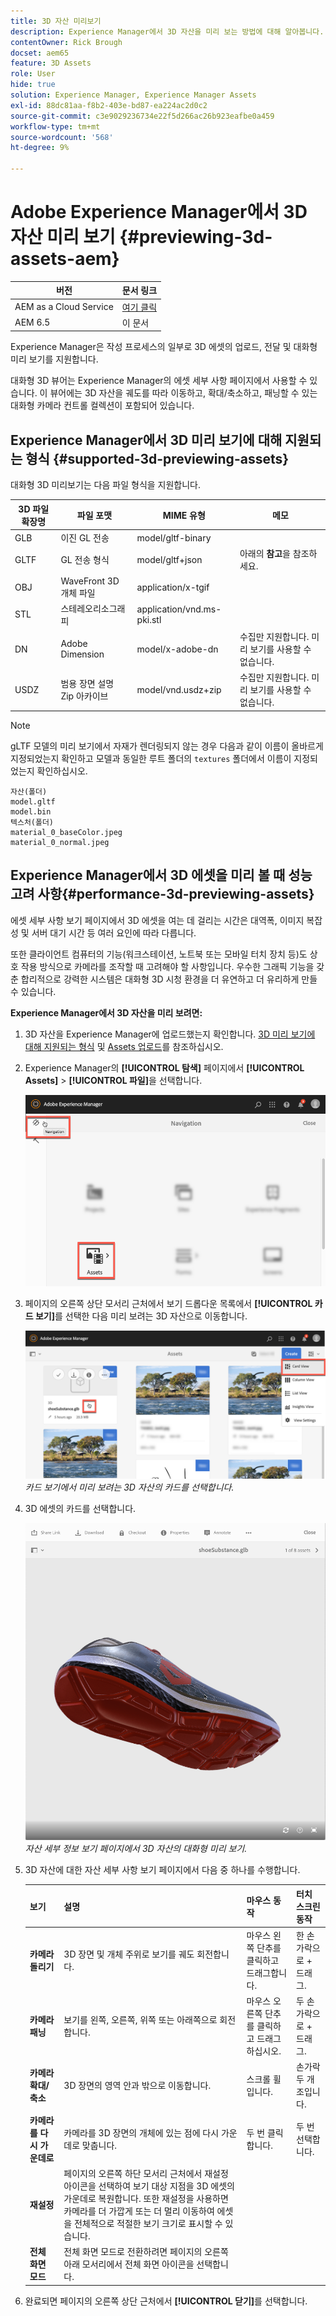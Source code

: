 ```yaml
---
title: 3D 자산 미리보기
description: Experience Manager에서 3D 자산을 미리 보는 방법에 대해 알아봅니다.
contentOwner: Rick Brough
docset: aem65
feature: 3D Assets
role: User
hide: true
solution: Experience Manager, Experience Manager Assets
exl-id: 88dc81aa-f8b2-403e-bd87-ea224ac2d0c2
source-git-commit: c3e9029236734e22f5d266ac26b923eafbe0a459
workflow-type: tm+mt
source-wordcount: '568'
ht-degree: 9%

---
```


# Adobe Experience Manager에서 3D 자산 미리 보기 {#previewing-3d-assets-aem}

| 버전 | 문서 링크 |
| -------- | ---------------------------- |
| AEM as a Cloud Service | [여기 클릭](https://experienceleague.adobe.com/docs/experience-manager-cloud-service/content/assets/manage/previewing-3d-assets.html?lang=ko) |
| AEM 6.5 | 이 문서 |

Experience Manager은 작성 프로세스의 일부로 3D 에셋의 업로드, 전달 및 대화형 미리 보기를 지원합니다.

대화형 3D 뷰어는 Experience Manager의 에셋 세부 사항 페이지에서 사용할 수 있습니다. 이 뷰어에는 3D 자산을 궤도를 따라 이동하고, 확대/축소하고, 패닝할 수 있는 대화형 카메라 컨트롤 컬렉션이 포함되어 있습니다.

<!-- See also [Working with 3D assets in Dynamic Media](/help/assets/assets-3d.md). -->

## Experience Manager에서 3D 미리 보기에 대해 지원되는 형식 {#supported-3d-previewing-assets}

대화형 3D 미리보기는 다음 파일 형식을 지원합니다.

| 3D 파일 확장명 | 파일 포맷 | MIME 유형 | 메모 |
|---|---|---|---|
| GLB | 이진 GL 전송 | model/gltf-binary | |
| GLTF | GL 전송 형식 | model/gltf+json | 아래의 **참고**&#x200B;을 참조하세요. |
| OBJ | WaveFront 3D 개체 파일 | application/x-tgif | |
| STL | 스테레오리소그래피 | application/vnd.ms-pki.stl | |
| DN | Adobe Dimension | model/x-adobe-dn | 수집만 지원합니다. 미리 보기를 사용할 수 없습니다. |
| USDZ | 범용 장면 설명 Zip 아카이브 | model/vnd.usdz+zip | 수집만 지원합니다. 미리 보기를 사용할 수 없습니다. |

>[!NOTE]
>
>gLTF 모델의 미리 보기에서 자재가 렌더링되지 않는 경우 다음과 같이 이름이 올바르게 지정되었는지 확인하고 모델과 동일한 루트 폴더의 `textures` 폴더에서 이름이 지정되었는지 확인하십시오.

    자산(폴더)
    model.gltf
    model.bin
    텍스처(폴더)
    material_0_baseColor.jpeg
    material_0_normal.jpeg

## Experience Manager에서 3D 에셋을 미리 볼 때 성능 고려 사항{#performance-3d-previewing-assets}

에셋 세부 사항 보기 페이지에서 3D 에셋을 여는 데 걸리는 시간은 대역폭, 이미지 복잡성 및 서버 대기 시간 등 여러 요인에 따라 다릅니다.

또한 클라이언트 컴퓨터의 기능(워크스테이션, 노트북 또는 모바일 터치 장치 등)도 상호 작용 방식으로 카메라를 조작할 때 고려해야 할 사항입니다. 우수한 그래픽 기능을 갖춘 합리적으로 강력한 시스템은 대화형 3D 시청 환경을 더 유연하고 더 유리하게 만들 수 있습니다.

**Experience Manager에서 3D 자산을 미리 보려면:**

1. 3D 자산을 Experience Manager에 업로드했는지 확인합니다.
[3D 미리 보기에 대해 지원되는 형식](#supported-3d-previewing-assets) 및 [Assets 업로드](/help/assets/manage-assets.md#uploading-assets)를 참조하십시오.
1. Experience Manager의 **[!UICONTROL 탐색]** 페이지에서 **[!UICONTROL Assets]** > **[!UICONTROL 파일]**&#x200B;을 선택합니다.

   ![탐색 페이지](/help/assets/assets-dm/navigation-assets.png)

1. 페이지의 오른쪽 상단 모서리 근처에서 보기 드롭다운 목록에서 **[!UICONTROL 카드 보기]**&#x200B;를 선택한 다음 미리 보려는 3D 자산으로 이동합니다.

   ![3D 카드 선택](/help/assets/assets-dm/3d-card-select.png)
   _카드 보기에서 미리 보려는 3D 자산의 카드를 선택합니다._

1. 3D 에셋의 카드를 선택합니다.

   ![대화형 3D 미리 보기](/help/assets/assets-dm/3d-preview.png)
   _자산 세부 정보 보기 페이지에서 3D 자산의 대화형 미리 보기._
1. 3D 자산에 대한 자산 세부 사항 보기 페이지에서 다음 중 하나를 수행합니다.

   | 보기 | 설명 | 마우스 동작 | 터치 스크린 동작 |
   | --- | --- | --- | --- |
   | **카메라 돌리기** | 3D 장면 및 개체 주위로 보기를 궤도 회전합니다. | 마우스 왼쪽 단추를 클릭하고 드래그합니다. | 한 손가락으로 + 드래그. |
   | **카메라 패닝** | 보기를 왼쪽, 오른쪽, 위쪽 또는 아래쪽으로 회전합니다. | 마우스 오른쪽 단추를 클릭하고 드래그하십시오. | 두 손가락으로 + 드래그. |
   | **카메라 확대/축소** | 3D 장면의 영역 안과 밖으로 이동합니다. | 스크롤 휠입니다. | 손가락 두 개 조입니다. |
   | **카메라를 다시 가운데로** | 카메라를 3D 장면의 개체에 있는 점에 다시 가운데로 맞춥니다. | 두 번 클릭합니다. | 두 번 선택합니다. |
   | **재설정** | 페이지의 오른쪽 하단 모서리 근처에서 재설정 아이콘을 선택하여 보기 대상 지점을 3D 에셋의 가운데로 복원합니다. 또한 재설정을 사용하면 카메라를 더 가깝게 또는 더 멀리 이동하여 에셋을 전체적으로 적절한 보기 크기로 표시할 수 있습니다. |   |   |
   | **전체 화면 모드** | 전체 화면 모드로 전환하려면 페이지의 오른쪽 아래 모서리에서 전체 화면 아이콘을 선택합니다. |   |   |

1. 완료되면 페이지의 오른쪽 상단 근처에서 **[!UICONTROL 닫기]**&#x200B;를 선택합니다.
